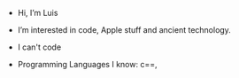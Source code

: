 - Hi, I’m Luis

- I’m interested in code, Apple stuff and ancient technology.

- I can't code

- Programming Languages I know: c==, 
